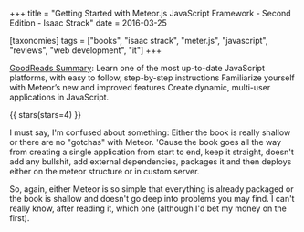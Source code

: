 +++
title = "Getting Started with Meteor.js JavaScript Framework - Second Edition - Isaac Strack"
date = 2016-03-25

[taxonomies]
tags = ["books", "isaac strack", "meter.js", "javascript", "reviews", "web development", "it"]
+++

[GoodReads Summary](https://www.goodreads.com/book/show/25903452-getting-started-with-meteor-js-javascript-framework---second-edition):
Learn one of the most up-to-date JavaScript platforms, with easy to follow,
step-by-step instructions Familiarize yourself with Meteor’s new and improved
features Create dynamic, multi-user applications in JavaScript.

<!-- more -->

{{ stars(stars=4) }}

I must say, I'm confused about something: Either the book is really shallow or
there are no "gotchas" with Meteor. 'Cause the book goes all the way from
creating a single application from start to end, keep it straight, doesn't add
any bullshit, add external dependencies, packages it and then deploys either
on the meteor structure or in custom server.

So, again, either Meteor is so simple that everything is already packaged or
the book is shallow and doesn't go deep into problems you may find. I can't
really know, after reading it, which one (although I'd bet my money on the
first).
